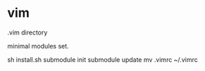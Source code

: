 vim
===

.vim directory

minimal modules set.

sh install.sh
submodule init
submodule update
mv .vimrc ~/.vimrc
